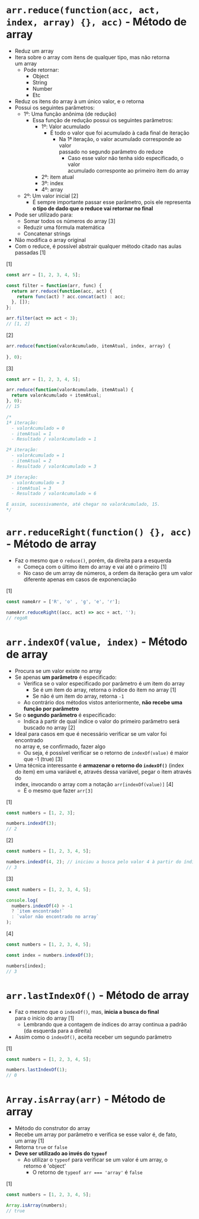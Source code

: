 # `arr.reduce(function(acc, act, index, array) {}, acc)` - Método de array
- Reduz um array 
- Itera sobre o array com itens de qualquer tipo, mas não retorna  
um array 
  - Pode retornar: 
    - Object
    - String
    - Number
    - Etc
- Reduz os itens do array à um único valor, e o retorna 
- Possui os seguintes parâmetros: 
  - 1º: Uma função anônima (de redução) 
    - Essa função de redução possui os seguintes parâmetros: 
      - 1º: Valor acumulado 
        - É todo o valor que foi acumulado à cada final de iteração 
          - Na 1ª iteração, o valor acumulado corresponde ao valor  
          passado no segundo parâmetro do reduce 
            - Caso esse valor não tenha sido especificado, o valor  
            acumulado corresponte ao primeiro item do array 
      - 2º: item atual 
      - 3º: index 
      - 4º: array 
  - 2º: Um valor inicial [2]
    - É sempre importante passar esse parâmetro, pois ele representa  
    **o tipo de dado que o reduce vai retornar no final**  
- Pode ser utilizado para: 
  - Somar todos os números do array [3]
  - Reduzir uma fórmula matemática 
  - Concatenar strings 
- Não modifica o array original 
- Com o reduce, é possível abstrair qualquer método citado nas aulas  
passadas [1] 

[1]

```javascript
const arr = [1, 2, 3, 4, 5];

const filter = function(arr, func) {
  return arr.reduce(function(acc, act) {
    return func(act) ? acc.concat(act) : acc;
  }, []);
};

arr.filter(act => act < 3);
// [1, 2]
```

[2]

```javascript
arr.reduce(function(valorAcumulado, itemAtual, index, array) {
  
}, 0);
```

[3]

```javascript
const arr = [1, 2, 3, 4, 5];

arr.reduce(function(valorAcumulado, itemAtual) {
  return valorAcumulado + itemAtual;
}, 0);
// 15

/* 
1ª iteração:
  - valorAcumulado = 0
  - itemAtual = 1
  - Resultado / valorAcumulado = 1

2ª iteração:
  - valorAcumulado = 1
  - itemAtual = 2
  - Resultado / valorAcumulado = 3

3ª iteração:
  - valorAcumulado = 3
  - itemAtual = 3
  - Resultado / valorAcumulado = 6

E assim, sucessivamente, até chegar no valorAcumulado, 15. 
*/
```

# `arr.reduceRight(function() {}, acc)` - Método de array 
- Faz o mesmo que o `reduce()`, porém, da direita para a esquerda  
  - Começa com o último item do array e vai até o primeiro [1]
  - No caso de um array de números, a ordem da iteração gera um valor  
  diferente apenas em casos de exponenciação 

[1]

```javascript
const nameArr = ['R', 'o' , 'g', 'e', 'r'];

nameArr.reduceRight((acc, act) => acc + act, '');
// regoR
```

# `arr.indexOf(value, index)` - Método de array 
- Procura se um valor existe no array 
- Se apenas **um parâmetro** é especificado: 
  - Verifica se o valor especificado por parâmetro é um item do array  
    - Se é um item do array, retorna o índice do item no array [1]
    - Se não é um item do array, retorna `-1` 
  - Ao contrário dos métodos vistos anteriormente, **não recebe uma função por parâmetro**
- Se o **segundo parâmetro** é especificado: 
  - Indica à partir de qual índice o valor do primeiro parâmetro será  
  buscado no array [2]
- Ideal para casos em que é necessário verificar se um valor foi encontrado  
no array e, se confirmado, fazer algo 
  - Ou seja, é possível verificar se o retorno de `indexOf(value)` é maior  
  que -1 (true) [3]
- Uma técnica interessante é **armazenar o retorno do `indexOf()`** (index  
do item) em uma variável e, através dessa variável, pegar o item através do  
index, invocando o array com a notação `arr[indexOf(value)]` [4]
  - É o mesmo que fazer `arr[3]`

[1]

```javascript
const numbers = [1, 2, 3];

numbers.indexOf(3);
// 2
```

[2]

```javascript
const numbers = [1, 2, 3, 4, 5];

numbers.indexOf(4, 2); // iniciou a busca pelo valor 4 à partir do índice 2
// 3
```

[3]

```javascript
const numbers = [1, 2, 3, 4, 5];

console.log(
  numbers.indexOf(4) > -1 
  ? `item encontrado!` 
  : `valor não encontrado no array`
);
```

[4]

```javascript
const numbers = [1, 2, 3, 4, 5];

const index = numbers.indexOf(3);

numbers[index];
// 3
```

# `arr.lastIndexOf()` - Método de array 
- Faz o mesmo que o `indexOf()`, mas, **inicia a busca do final**  
para o início do array [1]
  - Lembrando que a contagem de índices do array continua a padrão  
  (da esquerda para a direita)
- Assim como o `indexOf()`, aceita receber um segundo parâmetro 

[1]

```javascript
const numbers = [1, 2, 3, 4, 5];

numbers.lastIndexOf(1);
// 0
```

# `Array.isArray(arr)` - Método de array 
- Método do construtor do array 
- Recebe um array por parâmetro e verifica se esse valor é, de fato,  
um array [1]
- Retorna `true` or `false`
- **Deve ser utilizado ao invés do `typeof`**
  - Ao utilizar o `typeof` para verificar se um valor é um array, o  
  retorno é 'object'
    - O retorno de `typeof arr === 'array'` é `false`

[1]

```javascript
const numbers = [1, 2, 3, 4, 5];

Array.isArray(numbers);
// true
```
